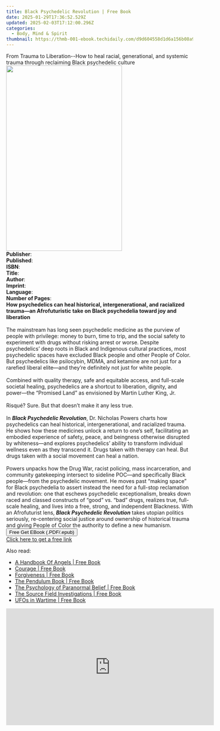 ```yaml
---
title: Black Psychedelic Revolution | Free Book
date: 2025-01-29T17:36:52.529Z
updated: 2025-02-03T17:12:00.296Z
categories:
  - Body, Mind & Spirit
thumbnail: https://thmb-001-ebook.techidaily.com/d9d604558d1d6a156b08a958579c55122f2ed7f8797e4b823179110c6c064c47.jpg
---
```

<main id="book-container">
  <div class="flex flex-col">
    <div class="book-brief flex-1 py-6 px-4 sm:p-6 md:py-10 md:px-8">
      <!-- brief-->
      <div class="book-brief-main">
        From Trauma to Liberation--How to heal racial, generational, and
        systemic trauma through reclaiming Black psychedelic culture
      </div>
    </div>
    <div
      class="book-meta-info flex-1 grid gap-4 col-start-1 col-end-3 row-start-1 sm:mb-6 sm:grid-cols-4 lg:gap-6 lg:col-start-2 lg:row-end-6 lg:row-span-6 lg:mb-0"
    >
      <div
        class="book-meta-info-left place-content-center mt-4 p-4 text-sm leading-6 col-start-2 col-span-2 dark:text-slate-400"
      >
        <img
          class="w-full h-500 object-cover rounded-lg sm:h-255 sm:col-span-2 lg:col-span-full"
          src="https://img-001-ebook.techidaily.com/2d29fb2d1cbea84cb0881f27c9ed8a8760f53cfc910026c63962f31fbf27a27c.jpg"
          alt=""
          width="312"
          height="500"
        />
      </div>
      <div
        class="book-meta-info-right mt-2 col-start-1 row-start-2 col-span-3 self-center"
      >
        <!-- meta data  -->
        <div class="flex flex-col px-4 md:px-8">
          <div class="flex-1">
            <strong>Publisher</strong>:<span class="px-2"></span>
          </div>
          <div class="flex-1">
            <strong>Published</strong>:<span class="px-2"></span>
          </div>
          <div class="flex-1">
            <strong>ISBN</strong>:<span class="px-2"></span>
          </div>
          <div class="flex-1">
            <strong>Title</strong>:<span class="px-2"></span>
          </div>
          <div class="flex-1">
            <strong>Author</strong>:<span class="px-2"></span>
          </div>
          <div class="flex-1">
            <strong>Imprint</strong>:<span class="px-2"></span>
          </div>
          <div class="flex-1">
            <strong>Language</strong>:<span class="px-2"></span>
          </div>
          <div class="flex-1">
            <strong>Number of Pages</strong>:<span class="px-2"></span>
          </div>
        </div>
      </div>
    </div>
    <div class="book-description flex-1 py-6 px-4 sm:p-6 md:py-10 md:px-8">
      <div class="book-description-main">
        <div accordion-content="" id="description">
          <b
            >How psychedelics can heal historical, intergenerational, and
            racialized trauma—an Afrofuturistic take on Black psychedelia toward
            joy and liberation</b
          ><br /><br />The mainstream has long seen psychedelic medicine as the
          purview of people with privilege: money to burn, time to trip, and the
          social safety to experiment with drugs without risking arrest or
          worse. Despite psychedelics’ deep roots in Black and Indigenous
          cultural practices, most psychedelic spaces have excluded Black people
          and other People of Color. But psychedelics like psilocybin, MDMA, and
          ketamine are not just for a rarefied liberal elite—and they’re
          definitely not just for white people.&nbsp;<br /><br />Combined with
          quality therapy, safe and equitable access, and full-scale societal
          healing, psychedelics are a shortcut to liberation, dignity, and
          power—the “Promised Land” as envisioned by Martin Luther King, Jr.<br /><br />Risqué?
          Sure. But that doesn’t make it any less true.<br /><br />In
          <b><i>Black Psychedelic Revolution</i></b
          >, Dr. Nicholas Powers charts how psychedelics can heal historical,
          intergenerational, and racialized trauma. He shows how these medicines
          unlock a return to one’s self, facilitating an embodied experience of
          safety, peace, and beingness otherwise disrupted by whiteness—and
          explores psychedelics’ ability to transform individual wellness even
          as they transcend it. Drugs taken with therapy can heal. But drugs
          taken with a social movement can heal a nation.<br /><br />Powers
          unpacks how the Drug War, racist policing, mass incarceration, and
          community gatekeeping intersect to sideline POC—and specifically Black
          people—from the psychedelic movement. He moves past “making space” for
          Black psychedelia to assert instead the need for a full-stop
          reclamation and revolution: one that eschews psychedelic
          exceptionalism, breaks down raced and classed constructs of “good” vs.
          “bad” drugs, realizes true, full-scale healing, and lives into a free,
          strong, and independent Blackness. With an Afrofuturist lens,
          <i><b>Black Psychedelic Revolution</b></i> takes utopian politics
          seriously, re-centering social justice around ownership of historical
          trauma and giving People of Color the authority to define a new
          humanism.
        </div>
        <div class="accordion-fader"></div>
      </div>
    </div>
    <div class="book-excerpts flex-1 py-6 px-4 sm:p-6 md:py-10 md:px-8"></div>
    <div
      class="book-about-author flex-1 py-6 px-4 sm:p-6 md:py-10 md:px-8"
    ></div>
    <div class="book-free-get flex-1 py-6 px-4 sm:p-6 md:py-10 md:px-8">
      <button
        id="btn-free-get"
        class="bg-blue-500 hover:bg-blue-700 text-white font-bold py-2 px-4 rounded"
      >
        Free Get EBook (.PDF/.epub)
      </button>
      <div id="countdown-display" class="px-2 text-lg mt-2"></div>
      <a
        id="free-link"
        class="hidden bg-blue-500 hover:bg-blue-700 text-white font-bold py-2 px-4 rounded"
        href="https://www.ebooks.com/en-us/book/211322739/black-psychedelic-revolution/nicholas-powers/"
        target="_blank"
        >Click here to get a free link</a
      >
    </div>
    <script>
      let countdownTime = 0;
      let countdownInterval = null;
      document
        .getElementById('btn-free-get')
        .addEventListener('click', startCountdown);
      function startCountdown() {
        countdownTime = new Date().getTime() + 60000 * 3;
        countdownInterval = setInterval(updateCountdown, 1000);
        document.getElementById('btn-free-get').disabled = true;
        document
          .getElementById('btn-free-get')
          .classList.add('bg-gray-500', 'cursor-not-allowed');
      }
      function updateCountdown() {
        let currentTime = new Date().getTime();
        let timeLeft = countdownTime - currentTime;
        let secondsLeft = Math.floor(timeLeft / 1000);
        document.getElementById('countdown-display').innerHTML =
          `Remaining time: ${secondsLeft} seconds.`;
        if (secondsLeft <= 0) {
          clearInterval(countdownInterval);
          document.getElementById('btn-free-get').classList.add('hidden');
          document.getElementById('free-link').classList.remove('hidden');
          document.getElementById('countdown-display').innerHTML = '';
        }
      }
    </script>
  </div>
</main>

<ins class="adsbygoogle"
      style="display:block"
      data-ad-client="ca-pub-7571918770474297"
      data-ad-slot="8358498916"
      data-ad-format="auto"
      data-full-width-responsive="true"></ins>
    

<span class="atpl-alsoreadstyle">Also read:</span>
<div><ul>
<li><a href="https://novels-ebooks.techidaily.com/710017-9781446489024-a-handbook-of-angels/"><u>A Handbook Of Angels | Free Book</u></a></li>
<li><a href="https://novels-ebooks.techidaily.com/711457-9781429991995-courage/"><u>Courage | Free Book</u></a></li>
<li><a href="https://novels-ebooks.techidaily.com/712706-9781451663020-forgiveness/"><u>Forgiveness | Free Book</u></a></li>
<li><a href="https://novels-ebooks.techidaily.com/710048-9781446489048-the-pendulum-book/"><u>The Pendulum Book | Free Book</u></a></li>
<li><a href="https://novels-ebooks.techidaily.com/716245-9781905313846-the-psychology-of-paranormal-belief/"><u>The Psychology of Paranormal Belief | Free Book</u></a></li>
<li><a href="https://novels-ebooks.techidaily.com/714286-9781101543504-the-source-field-investigations/"><u>The Source Field Investigations | Free Book</u></a></li>
<li><a href="https://novels-ebooks.techidaily.com/714271-9781101477762-ufos-in-wartime/"><u>UFOs in Wartime | Free Book</u></a></li>
</ul></div>

<!-- affiliate ads begin -->
<iframe width="560" height="315" src="https://www.youtube.com/embed/P6Wfzj6YNDM?si=WRZQD9zCdQ1_tW1b" title="YouTube video player" frameborder="0" allow="accelerometer; autoplay; clipboard-write; encrypted-media; gyroscope; picture-in-picture; web-share" referrerpolicy="strict-origin-when-cross-origin" allowfullscreen></iframe>
<!-- affiliate ads end -->

